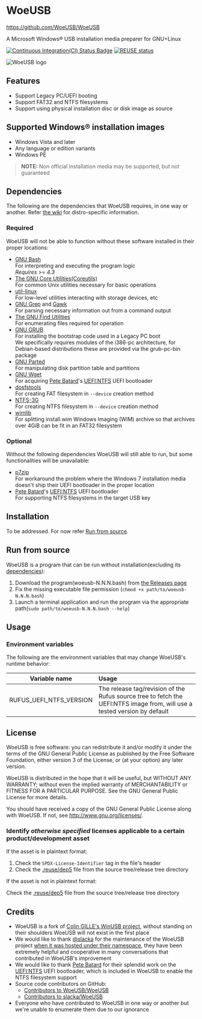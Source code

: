 # WoeUSB

<https://github.com/WoeUSB/WoeUSB>

A Microsoft Windows® USB installation media preparer for GNU+Linux

[![Continuous Integration(CI) Status Badge](https://cloud.drone.io/api/badges/WoeUSB/WoeUSB/status.svg "Continuous Integration(CI) Status")](https://cloud.drone.io/WoeUSB/WoeUSB) [![REUSE status](https://api.reuse.software/badge/github.com/WoeUSB/WoeUSB)](https://api.reuse.software/info/github.com/WoeUSB/WoeUSB)

![WoeUSB logo](share/woeusb/woeusb.svg "Logo of WoeUSB")

## Features

* Support Legacy PC/UEFI booting
* Support FAT32 and NTFS filesystems
* Support using physical installation disc or disk image as source

## Supported Windows® installation images

* Windows Vista and later
* Any language or edition variants
* Windows PE

> **NOTE:** Non official installation media may be supported, but not guaranteed

## Dependencies

The following are the dependencies that WoeUSB requires, in one way or another.  Refer [the wiki](https://github.com/WoeUSB/WoeUSB/wiki/Dependencies) for distro-specific information.

### Required

WoeUSB will not be able to function without these software installed in their proper locations:

* [GNU Bash](https://www.gnu.org/software/bash/)  
  For interpreting and executing the program logic  
  _Requires >= 4.3_
* [The GNU Core Utilities(Coreutils)](https://www.gnu.org/software/coreutils/)  
  For common Unix utilities necessary for basic operations
* [util-linux](https://github.com/karelzak/util-linux)  
  For low-level utilities interacting with storage devices, etc
* [GNU Grep](https://www.gnu.org/software/grep/) and [Gawk](https://www.gnu.org/software/gawk/)  
  For parsing necessary information out from a command output
* [The GNU Find Utilities](https://www.gnu.org/software/findutils/)  
  For enumerating files required for operation
* [GNU GRUB](https://www.gnu.org/software/grub/)  
  For installing the bootstrap code used in a Legacy PC boot  
  We specifically requires modules of the i386-pc architecture, for Debian-based distributions these are provided via the grub-pc-bin package
* [GNU Parted](https://www.gnu.org/software/parted/)  
  For manipulating disk partition table and partitions
* [GNU Wget](https://www.gnu.org/software/wget/)  
  For acquiring [Pete Batard](https://pete.akeo.ie/)'s [UEFI:NTFS](https://github.com/pbatard/uefi-ntfs) UEFI bootloader
* [dosfstools](https://github.com/dosfstools/dosfstools)  
  For creating FAT filesystem in `--device` creation method
* [NTFS-3G](https://www.tuxera.com/community/open-source-ntfs-3g/)  
  For creating NTFS filesystem in `--device` creation method
* [wimlib](https://wimlib.net/)  
  For splitting install.wim Windows Imaging (WIM) archive so that archives over 4GiB can be fit in an FAT32 filesystem

### Optional

Without the following dependencies WoeUSB will still able to run, but some functionalities will be unavailable:

* [p7zip](https://sourceforge.net/projects/p7zip/)  
  For workaround the problem where the Windows 7 installation media doesn't ship their UEFI bootloader in the proper location
* [Pete Batard](https://pete.akeo.ie/)'s [UEFI:NTFS](https://github.com/pbatard/uefi-ntfs) UEFI bootloader  
  For supporting NTFS filesystems in the target USB key

## Installation

To be addressed.  For now refer [Run from source](#run-from-source).

## Run from source

WoeUSB is a program that can be run without installation(excluding its [dependencies](#dependencies)):

1. Download the program(woeusb-N.N.N.bash) from [the Releases page](https://github.com/WoeUSB/WoeUSB/releases)
1. Fix the missing executable file permission (`chmod +x path/to/woeusb-N.N.N.bash`)
1. Launch a terminal application and run the program via the appropriate path(`sudo path/to/woeusb-N.N.N.bash --help`)

## Usage

### Environment variables

The following are the environment variables that may change WoeUSB's runtime behavior:

| Variable name | Usage |
| :-: | :-- |
| RUFUS_UEFI_NTFS_VERSION | The release tag/revision of the Rufus source tree to fetch the UEFI:NTFS image from, will use a tested version by default |

## License

WoeUSB is free software: you can redistribute it and/or modify
it under the terms of the GNU General Public License as published by
the Free Software Foundation, either version 3 of the License, or
(at your option) any later version.

WoeUSB is distributed in the hope that it will be useful,
but WITHOUT ANY WARRANTY; without even the implied warranty of
MERCHANTABILITY or FITNESS FOR A PARTICULAR PURPOSE.  See the
GNU General Public License for more details.

You should have received a copy of the GNU General Public License
along with WoeUSB.  If not, see <http://www.gnu.org/licenses/>.

### Identify _otherwise specified_ licenses applicable to a certain product/development asset

If the asset is in plaintext format:

1. Check the `SPDX-License-Identifier` tag in the file's header
1. Check the [.reuse/dep5](.reuse/dep5) file from the source tree/release tree directory

If the asset is not in plaintext format:

Check the [.reuse/dep5](.reuse/dep5) file from the source tree/release tree directory

## Credits

* WoeUSB is a fork of [Colin GILLE's WinUSB project](https://web.archive.org/web/20210228120035/http://en.congelli.eu/prog_info_winusb.html), without standing on their shoulders WoeUSB will not exist in the first place
* We would like to thank [@slacka](https://github.com/slacka) for the maintenance of the WoeUSB project [when it was hosted under their namespace](https://github.com/slacka/WoeUSB), they have been extremely helpful and cooperative in many conversations that contributed in WoeUSB's improvement
* We would like to thank [Pete Batard](https://pete.akeo.ie/) for their splendid work on the [UEFI:NTFS](https://github.com/pbatard/uefi-ntfs) UEFI bootloader, which is included in WoeUSB to enable the NTFS filesystem support
* Source code contributors on GitHub:
    + [Contributors to WoeUSB/WoeUSB](https://github.com/WoeUSB/WoeUSB/graphs/contributors)
    + [Contributors to slacka/WoeUSB](https://github.com/slacka/WoeUSB/graphs/contributors)
* Everyone who have contributed to WoeUSB in one way or another but we're unable to enumerate them due to our ignorance
